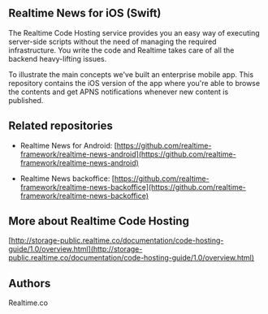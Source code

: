 ## Realtime News for iOS (Swift)
The Realtime Code Hosting service provides you an easy way of executing server-side scripts without the need of managing the required infrastructure. You write the code and Realtime takes care of all the backend heavy-lifting issues.

To illustrate the main concepts we've built an enterprise mobile app. This repository contains the iOS version of the app where you're able to browse the contents and get APNS notifications whenever new content is published.

## Related repositories

- Realtime News for Android: [https://github.com/realtime-framework/realtime-news-android](https://github.com/realtime-framework/realtime-news-android)

- Realtime News backoffice: [https://github.com/realtime-framework/realtime-news-backoffice](https://github.com/realtime-framework/realtime-news-backoffice)


## More about Realtime Code Hosting
[http://storage-public.realtime.co/documentation/code-hosting-guide/1.0/overview.html](http://storage-public.realtime.co/documentation/code-hosting-guide/1.0/overview.html)

## Authors
Realtime.co


